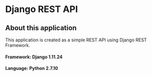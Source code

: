 # Django REST API

## About this application

This application is created as a simple REST API using Django REST Framework. 

#### Framework: Django 1.11.24
#### Language: Python 2.7.10

